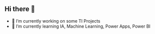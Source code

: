 ## Hi there 👋

- 🔭 I’m currently working on some TI Projects
- 🌱 I’m currently learning IA, Machine Learning, Power Apps, Power BI


<!--
**MCapelati/MCapelaTI** is a ✨ _special_ ✨ repository because its `README.md` (this file) appears on your GitHub profile.

Here are some ideas to get you started:

- 🔭 I’m currently working on some TI Projects
- 🌱 I’m currently learning IA, Machine Learning, Power Apps, Power BI
-->
